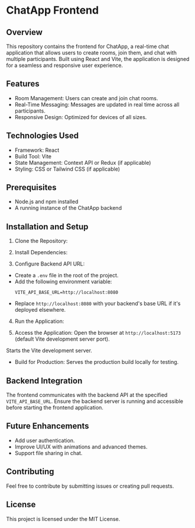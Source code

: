 # ChatApp Frontend

## Overview
This repository contains the frontend for ChatApp, a real-time chat application that allows users to create rooms, join them, and chat with multiple participants. Built using React and Vite, the application is designed for a seamless and responsive user experience.

## Features
- Room Management: Users can create and join chat rooms.
- Real-Time Messaging: Messages are updated in real time across all participants.
- Responsive Design: Optimized for devices of all sizes.

## Technologies Used
- Framework: React
- Build Tool: Vite
- State Management: Context API or Redux (if applicable)
- Styling: CSS or Tailwind CSS (if applicable)

## Prerequisites
- Node.js and npm installed
- A running instance of the ChatApp backend

## Installation and Setup
1. Clone the Repository:

2. Install Dependencies:

3. Configure Backend API URL:
- Create a `.env` file in the root of the project.
- Add the following environment variable:
  ```
  VITE_API_BASE_URL=http://localhost:8080
  ```
- Replace `http://localhost:8080` with your backend's base URL if it's deployed elsewhere.

4. Run the Application:

5. Access the Application:
Open the browser at `http://localhost:5173` (default Vite development server port).

Starts the Vite development server.

- Build for Production:
Serves the production build locally for testing.

## Backend Integration
The frontend communicates with the backend API at the specified `VITE_API_BASE_URL`. Ensure the backend server is running and accessible before starting the frontend application.

## Future Enhancements
- Add user authentication.
- Improve UI/UX with animations and advanced themes.
- Support file sharing in chat.

## Contributing
Feel free to contribute by submitting issues or creating pull requests.

## License
This project is licensed under the MIT License.

